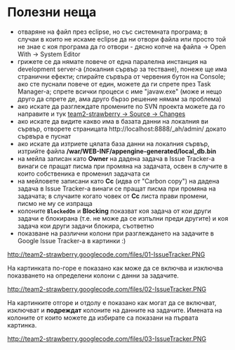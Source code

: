 # Полезни неща #

  * отваряне на файл през eclipse, но със системната програма; в случаи в които не искаме eclipse да ни отвори файла или просто той не знае с коя програма да го отвори - дясно копче на файла -> Open With -> System Editor
  * грижете се да нямате повече от една паралелна инстанция на development server-а (локалния сървър за тестване), понеже ще има странични ефекти; спирайте сървъра от червения бутон на Console; ако сте пуснали повече от един, можете да ги спрете през Task Manager-а; спрете всички процеси с име "javaw.exe" (може и нещо друго да спрете де, ама друго бързо решение нямам за проблема)
  * ако искате да разглеждате промените по SVN проекта можете да го направите и тук [team2-strawberry -> Source -> Changes](http://code.google.com/p/team2-strawberry/source/list)
  * ако искате да видите какво има в базата данни на локалния ви сървър, отворете страницата http://localhost:8888/_ah/admin/ докато сървъра е пуснат
  * ако искате да изтриете цялата база данни на локалния сървър, изтрийте файла **/war/WEB-INF/appengine-generated/local\_db.bin**
  * на мейла записан като **Owner** на дадена задача в Issue Tracker-а винаги се пращат писма при промяна на задачата, освен в случите в които собственика е променил задачата си
  * на мейловете записани като **Cc** (идва от "Carbon copy") на дадена задача в Issue Tracker-а винаги се пращат писма при промяна на задачата; в случаите когато човек от **Cc** листа прави промени, писмо не му се изпраща
  * колоните **`BlockedOn`** и **Blocking** показват коя задача от кои други задачи е блокирана (т.е. не може да се изпълни преди другите) и коя задача кои други задачи блокира, съответно
  * показване на различни колони при разглеждането на задачите в Google Issue Tracker-а в картинки :)

http://team2-strawberry.googlecode.com/files/01-IssueTracker.PNG

На картинката по-горе е показано как може да се включва и изключва показването на определени колони с данни за задачите.

http://team2-strawberry.googlecode.com/files/02-IssueTracker.PNG

На картинките отгоре и отдолу е показано как могат да се включват, изключват и **подреждат** колоните на данните на задачите. Имената на колоните от които можете да избирате са показани на първата картинка.

http://team2-strawberry.googlecode.com/files/03-IssueTracker.PNG